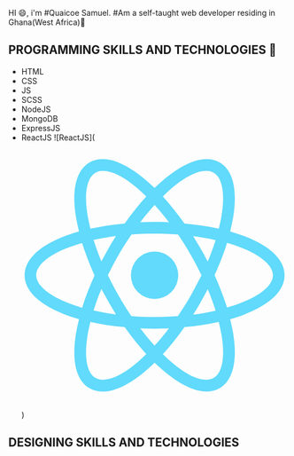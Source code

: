 HI :smile:, i'm #Quaicoe Samuel.
#Am a self-taught web developer residing in Ghana(West Africa):city_sunrise:

## PROGRAMMING SKILLS AND TECHNOLOGIES :nut_and_bolt:
* HTML 
* CSS
* JS
* SCSS
* NodeJS
* MongoDB
* ExpressJS
* ReactJS ![ReactJS](<svg viewBox="0 0 128 128">
<g fill="#61DAFB"><circle cx="64" cy="64" r="11.4"></circle><path d="M107.3 45.2c-2.2-.8-4.5-1.6-6.9-2.3.6-2.4 1.1-4.8 1.5-7.1 2.1-13.2-.2-22.5-6.6-26.1-1.9-1.1-4-1.6-6.4-1.6-7 0-15.9 5.2-24.9 13.9-9-8.7-17.9-13.9-24.9-13.9-2.4 0-4.5.5-6.4 1.6-6.4 3.7-8.7 13-6.6 26.1.4 2.3.9 4.7 1.5 7.1-2.4.7-4.7 1.4-6.9 2.3-12.5 4.8-19.3 11.4-19.3 18.8s6.9 14 19.3 18.8c2.2.8 4.5 1.6 6.9 2.3-.6 2.4-1.1 4.8-1.5 7.1-2.1 13.2.2 22.5 6.6 26.1 1.9 1.1 4 1.6 6.4 1.6 7.1 0 16-5.2 24.9-13.9 9 8.7 17.9 13.9 24.9 13.9 2.4 0 4.5-.5 6.4-1.6 6.4-3.7 8.7-13 6.6-26.1-.4-2.3-.9-4.7-1.5-7.1 2.4-.7 4.7-1.4 6.9-2.3 12.5-4.8 19.3-11.4 19.3-18.8s-6.8-14-19.3-18.8zm-14.8-30.5c4.1 2.4 5.5 9.8 3.8 20.3-.3 2.1-.8 4.3-1.4 6.6-5.2-1.2-10.7-2-16.5-2.5-3.4-4.8-6.9-9.1-10.4-13 7.4-7.3 14.9-12.3 21-12.3 1.3 0 2.5.3 3.5.9zm-11.2 59.3c-1.8 3.2-3.9 6.4-6.1 9.6-3.7.3-7.4.4-11.2.4-3.9 0-7.6-.1-11.2-.4-2.2-3.2-4.2-6.4-6-9.6-1.9-3.3-3.7-6.7-5.3-10 1.6-3.3 3.4-6.7 5.3-10 1.8-3.2 3.9-6.4 6.1-9.6 3.7-.3 7.4-.4 11.2-.4 3.9 0 7.6.1 11.2.4 2.2 3.2 4.2 6.4 6 9.6 1.9 3.3 3.7 6.7 5.3 10-1.7 3.3-3.4 6.6-5.3 10zm8.3-3.3c1.5 3.5 2.7 6.9 3.8 10.3-3.4.8-7 1.4-10.8 1.9 1.2-1.9 2.5-3.9 3.6-6 1.2-2.1 2.3-4.2 3.4-6.2zm-25.6 27.1c-2.4-2.6-4.7-5.4-6.9-8.3 2.3.1 4.6.2 6.9.2 2.3 0 4.6-.1 6.9-.2-2.2 2.9-4.5 5.7-6.9 8.3zm-18.6-15c-3.8-.5-7.4-1.1-10.8-1.9 1.1-3.3 2.3-6.8 3.8-10.3 1.1 2 2.2 4.1 3.4 6.1 1.2 2.2 2.4 4.1 3.6 6.1zm-7-25.5c-1.5-3.5-2.7-6.9-3.8-10.3 3.4-.8 7-1.4 10.8-1.9-1.2 1.9-2.5 3.9-3.6 6-1.2 2.1-2.3 4.2-3.4 6.2zm25.6-27.1c2.4 2.6 4.7 5.4 6.9 8.3-2.3-.1-4.6-.2-6.9-.2-2.3 0-4.6.1-6.9.2 2.2-2.9 4.5-5.7 6.9-8.3zm22.2 21l-3.6-6c3.8.5 7.4 1.1 10.8 1.9-1.1 3.3-2.3 6.8-3.8 10.3-1.1-2.1-2.2-4.2-3.4-6.2zm-54.5-16.2c-1.7-10.5-.3-17.9 3.8-20.3 1-.6 2.2-.9 3.5-.9 6 0 13.5 4.9 21 12.3-3.5 3.8-7 8.2-10.4 13-5.8.5-11.3 1.4-16.5 2.5-.6-2.3-1-4.5-1.4-6.6zm-24.7 29c0-4.7 5.7-9.7 15.7-13.4 2-.8 4.2-1.5 6.4-2.1 1.6 5 3.6 10.3 6 15.6-2.4 5.3-4.5 10.5-6 15.5-13.8-4-22.1-10-22.1-15.6zm28.5 49.3c-4.1-2.4-5.5-9.8-3.8-20.3.3-2.1.8-4.3 1.4-6.6 5.2 1.2 10.7 2 16.5 2.5 3.4 4.8 6.9 9.1 10.4 13-7.4 7.3-14.9 12.3-21 12.3-1.3 0-2.5-.3-3.5-.9zm60.8-20.3c1.7 10.5.3 17.9-3.8 20.3-1 .6-2.2.9-3.5.9-6 0-13.5-4.9-21-12.3 3.5-3.8 7-8.2 10.4-13 5.8-.5 11.3-1.4 16.5-2.5.6 2.3 1 4.5 1.4 6.6zm9-15.6c-2 .8-4.2 1.5-6.4 2.1-1.6-5-3.6-10.3-6-15.6 2.4-5.3 4.5-10.5 6-15.5 13.8 4 22.1 10 22.1 15.6 0 4.7-5.8 9.7-15.7 13.4z"></path></g>
</svg>)

## DESIGNING SKILLS AND TECHNOLOGIES
